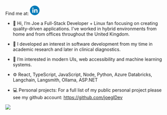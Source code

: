 Find me at: [<img alt="linked in profile image with link" width="30px" src="readMeHeaderLinkedIn.png.png" />](https://www.linkedin.com/in/JoeGilbertDev)

- 👋 Hi, I’m Joe a Full-Stack Developer + Linux fan focusing on creating quality-driven applications. I've worked in hybrid environments from home and from offices throughout the United Kingdom.
- 🔬 I developed an interest in software development from my time in academic research and later in clinical diagnostics.
- 🌱 I’m interested in modern UIs, web accessibility and machine learning systems. 
- ⚙️ React, TypeScript, JavaScript, Node, Python, Azure Databricks, Langchain, Langsmith, Ollama, ASP.NET
- 💻 Personal projects: 
For a full list of my public personal project please see my github account: https://github.com/joeglDev
  
  <div align="center">
<img src="https://github-readme-stats.vercel.app/api/top-langs?username=joegldev&layout=compact"/>
</div>

<!---
joeglDev/joeglDev is a ✨ special ✨ repository because its `README.md` (this file) appears on your GitHub profile.
You can click the Preview link to take a look at your changes.
--->
